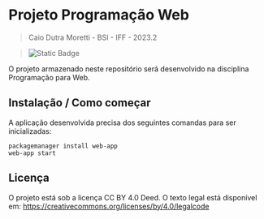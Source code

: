 # Projeto Programação Web
> Caio Dutra Moretti - BSI - IFF - 2023.2

> ![Static Badge](https://img.shields.io/badge/Status-Em%20desenvolvimento-yellow)


O projeto armazenado neste repositório será desenvolvido na disciplina Programação para Web.

## Instalação / Como começar

A aplicação desenvolvida precisa dos seguintes comandas para ser inicializadas:

```shell
packagemanager install web-app
web-app start
```

## Licença

O projeto está sob a licença CC BY 4.0 Deed.
O texto legal está disponível em: https://creativecommons.org/licenses/by/4.0/legalcode
